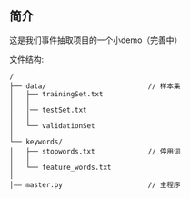 
简介
---
这是我们事件抽取项目的一个小demo（完善中）



文件结构:

```
/
├── data/                         // 样本集
│   ├── trainingSet.txt
│   │   
│   │── testSet.txt
│   │   
│   └── validationSet
│       
└── keywords/
│   ├── stopwords.txt             // 停用词
│   │   
│   └── feature_words.txt	
│
│—— master.py                     // 主程序
```

